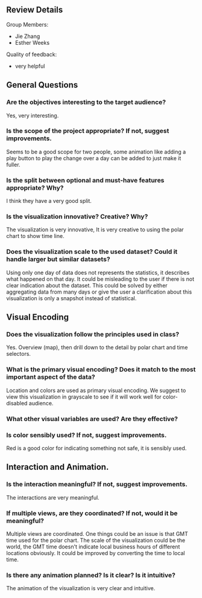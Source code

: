 ## Review Details

Group Members: 
* Jie Zhang
* Esther Weeks 

Quality of feedback: 
* very helpful

## General Questions
### Are the objectives interesting to the target audience? 
Yes, very interesting.

### Is the scope of the project appropriate? If not, suggest improvements.
Seems to be a good scope for two people, some animation like adding a play button to play the change over a day can be added to just make it fuller. 

### Is the split between optional and must-have features appropriate? Why?
I think they have a very good split.

### Is the visualization innovative? Creative? Why?
The visualization is very innovative, It is very creative to using the polar chart to show time line.

### Does the visualization scale to the used dataset? Could it handle larger but similar datasets?  
Using only one day of data does not represents the statistics, it describes what happened on that day. It could be misleading to the user if there is not clear indication about the dataset. This could be solved by either aggregating data from many days or give the user a clarification about this visualization is only a snapshot instead of statistical.

## Visual Encoding

### Does the visualization follow the principles used in class? 
Yes. Overview (map), then drill down to the detail by polar chart and time selectors.

### What is the primary visual encoding? Does it match to the most important aspect of the data?
Location and colors are used as primary visual encoding. We suggest to view this visualization in grayscale to see if it will work well for color-disabled audience.

### What other visual variables are used? Are they effective?

### Is color sensibly used? If not, suggest improvements.
Red is a good color for indicating something not safe, it is sensibly used.

## Interaction and Animation.

### Is the interaction meaningful? If not, suggest improvements.
The interactions are very meaningful.

### If multiple views, are they coordinated? If not, would it be meaningful?
Multiple views are coordinated. One things could be an issue is that GMT time used for the polar chart. The scale of the visualization could be the world, the GMT time doesn't indicate local business hours of different locations obviously. It could be improved by converting the time to local time.

### Is there any animation planned? Is it clear? Is it intuitive? 
The animation of the visualization is very clear and intuitive.
